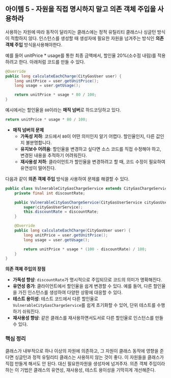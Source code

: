 ## 아이템 5 - 자원을 직접 명시하지 말고 의존 객체 주입을 사용하라

사용하는 자원에 따라 동작이 달라지는 클래스에는 정적 유틸리티 클래스나 싱글턴 방식이 적합하지 않다. 인스턴스를 생성할 때 생성자에 필요한 자원을 넘겨주는 방식인 **의존 객체 주입** 방식을사용해야한다.

예를 들어 unitPrice * usage를 통한 최종 금액에서, 할인율 20%(소수점 내림)를 적용하려고 한다. 아래처럼 코드를 만들 수 있다.

```java
@Override
public long calculateEachCharge(CityGasUser user) {
    long unitPrice = user.getUnitPrice();
    long usage = user.getUsage();

    return unitPrice * usage * 80 / 100;
}
```

예시에서는 할인율을 `80`이라는 **매직 넘버**로 하드코딩하고 있다.

```java
return unitPrice * usage * 80 / 100;
```

- **매직 넘버의 문제**
    - **가독성 저하**: 코드에서 `80`이 어떤 의미인지 알기 어렵다. 할인율인지, 다른 값인지 불분명합니다.
    - **유지보수 어려움**: 할인율을 변경하고 싶다면 소스 코드를 직접 수정해야 하고, 변경된 내용을 추적하기 어려워진다.
    - **재사용성 저하**: 클라이언트가 할인율을 변경하려고 할 때, 코드 수정이 필요하여 유연성이 떨어진다.

다음과 같이 **의존 객체 주입** 방식을 사용하여 문제를 해결할 수 있다.



```java
public class VulnerableCityGasChargeService extends CityGasChargeService {
    private final int discountRate;

    public VulnerableCityGasChargeService(CityGasUserService cityGasUserService, int discountRate) {
        super(cityGasUserService);
        this.discountRate = discountRate;
    }

    @Override
    public long calculateEachCharge(CityGasUser user) {
        long unitPrice = user.getUnitPrice();
        long usage = user.getUsage();

        return unitPrice * usage * (100 - discountRate) / 100;
    }
}

```

**의존 객체 주입의 장점**

- **가독성 향상**: `discountRate`가 명시적으로 주입되므로 코드의 의미가 명확해진다.
- **유연성 증가**: 클라이언트에서 할인율을 쉽게 변경할 수 있다. 예를 들어, 다른 할인율을 가진 인스턴스를 생성하여 다양한 상황에 대응할 수 있다.
- **테스트 용이성**: 테스트 코드에서 다른 할인율로 `VulnerableCityGasChargeService`를 쉽게 초기화할 수 있어, 단위 테스트를 수행하기 쉬워진다.
- **재사용성 향상**: 같은 클래스를 재사용하면서도서로 다른 할인율로 인스턴스를 만들 수 있다.

### 핵심 정리

클래스가 내부적으로 하나 이상의 자원에 의존하고, 그 자원이 클래스 동작에 영향을 준다면 싱글턴과 정적 유틸리티 클래스는 사용하지 않는 것이 좋다. 이 자원들을 클래스가 직접 만들게 해서도 안 된다. 대신 필요한자원을 생성자에 넘겨주자. 의존 객체 주입이라 하는 이 기법은 클래스의 유연성, 재사용성, 테스트 용이성을 기막히게 개선해준다.